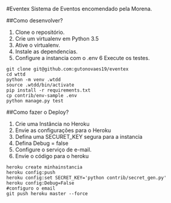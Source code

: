 #Eventex
Sistema de Eventos encomendado pela Morena.

##Como desenvolver?
1. Clone o repositório.
2. Crie um virtualenv em Python 3.5
3. Ative o virtualenv.
4. Instale as dependencias.
5. Configure a instancia com o .env
6 Execute os testes. 

```console
git clone git@github.com:gutonovaes19/eventex
cd wttd
python -m venv .wtdd
source .wtdd/bin/activate
pip install -r requirements.txt
cp contrib/env-sample .env
python manage.py test
```
##Como fazer o Deploy?
1. Crie uma Instância no Heroku
2. Envie as configurações para o Heroku
3. Defina uma SECURET_KEY segura para a instancia
4. Defina Debug = false
5. Configure o serviço de e-mail.
6. Envie o código para o heroku

```Console
heroku create minhainstancia
heroku config:push
heroku config:set SECRET_KEY='python contrib/secret_gen.py'
heroku config:Debug=False
#configuro o email
git push heroku master --force

```